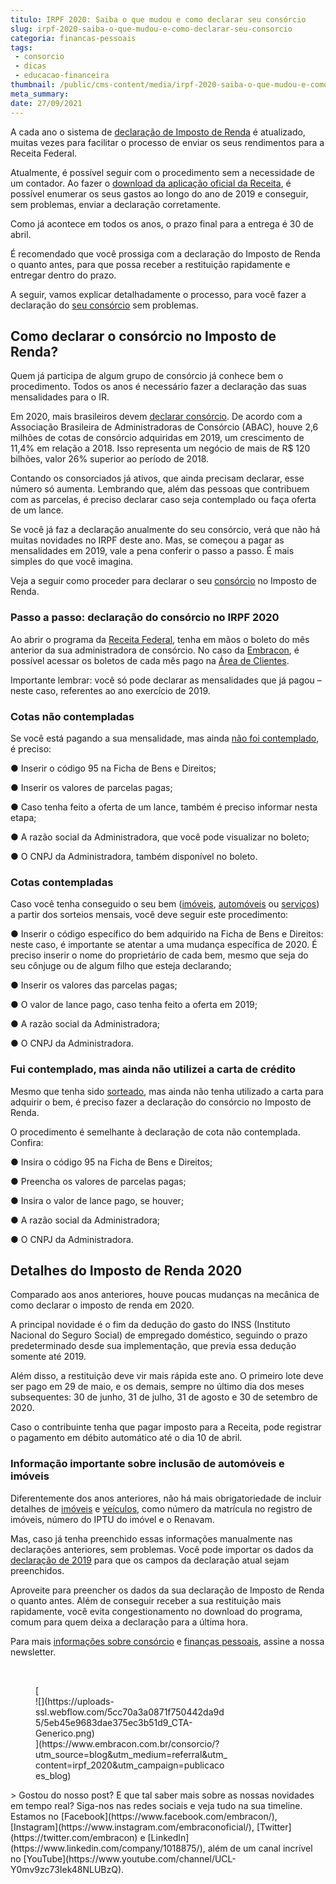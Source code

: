```yaml
---
titulo: IRPF 2020: Saiba o que mudou e como declarar seu consórcio
slug: irpf-2020-saiba-o-que-mudou-e-como-declarar-seu-consorcio
categoria: financas-pessoais
tags:
 - consorcio
 - dicas
 - educacao-financeira
thumbnail: /public/cms-content/media/irpf-2020-saiba-o-que-mudou-e-como-declarar-seu-consorcio.jpg
meta_summary: 
date: 27/09/2021
---
```

A cada ano o sistema de [declaração de Imposto de Renda](https://www.embracon.com.br/blog/como-declarar-o-consorcio-no-imposto-de-renda-saiba-aqui) é atualizado, muitas vezes para facilitar o processo de enviar os seus rendimentos para a Receita Federal.

Atualmente, é possível seguir com o procedimento sem a necessidade de um contador. Ao fazer o [download da aplicação oficial da Receita](http://receita.economia.gov.br/interface/cidadao/irpf/2018/download), é possível enumerar os seus gastos ao longo do ano de 2019 e conseguir, sem problemas, enviar a declaração corretamente.

Como já acontece em todos os anos, o prazo final para a entrega é 30 de abril.

É recomendado que você prossiga com a declaração do Imposto de Renda o quanto antes, para que possa receber a restituição rapidamente e entregar dentro do prazo.

A seguir, vamos explicar detalhadamente o processo, para você fazer a declaração do [seu consórcio](http://www.embracon.com.br) sem problemas.

Como declarar o consórcio no Imposto de Renda?
----------------------------------------------

Quem já participa de algum grupo de consórcio já conhece bem o procedimento. Todos os anos é necessário fazer a declaração das suas mensalidades para o IR.

Em 2020, mais brasileiros devem [declarar consórcio](https://www.embracon.com.br/blog/como-declarar-o-consorcio-no-imposto-de-renda-saiba-aqui). De acordo com a Associação Brasileira de Administradoras de Consórcio (ABAC), houve 2,6 milhões de cotas de consórcio adquiridas em 2019, um crescimento de 11,4% em relação a 2018. Isso representa um negócio de mais de R$ 120 bilhões, valor 26% superior ao período de 2018.

Contando os consorciados já ativos, que ainda precisam declarar, esse número só aumenta. Lembrando que, além das pessoas que contribuem com as parcelas, é preciso declarar caso seja contemplado ou faça oferta de um lance.

Se você já faz a declaração anualmente do seu consórcio, verá que não há muitas novidades no IRPF deste ano. Mas, se começou a pagar as mensalidades em 2019, vale a pena conferir o passo a passo. É mais simples do que você imagina.

Veja a seguir como proceder para declarar o seu [consórcio](https://www.embracon.com.br/conhecaoconsorcio/o-que-e-consorcio) no Imposto de Renda.

### Passo a passo: declaração do consórcio no IRPF 2020

Ao abrir o programa da [Receita Federal](https://receita.economia.gov.br/), tenha em mãos o boleto do mês anterior da sua administradora de consórcio. No caso da [Embracon](https://www.embracon.com.br/), é possível acessar os boletos de cada mês pago na [Área de Clientes](https://www.embracon.com.br/clientes).

Importante lembrar: você só pode declarar as mensalidades que já pagou – neste caso, referentes ao ano exercício de 2019.

### Cotas não contempladas

Se você está pagando a sua mensalidade, mas ainda [não foi contemplado](https://www.embracon.com.br/blog/saiba-o-que-fazer-quando-for-contemplado-no-consorcio), é preciso:

● Inserir o código 95 na Ficha de Bens e Direitos;

● Inserir os valores de parcelas pagas;

● Caso tenha feito a oferta de um lance, também é preciso informar nesta etapa;

● A razão social da Administradora, que você pode visualizar no boleto;

● O CNPJ da Administradora, também disponível no boleto.

### Cotas contempladas

Caso você tenha conseguido o seu bem ([imóveis](https://www.embracon.com.br/consorcio-de-imoveis), [automóveis](https://www.embracon.com.br/consorcio-de-carros) ou [serviços](https://www.embracon.com.br/consorcio-servicos)) a partir dos sorteios mensais, você deve seguir este procedimento:

● Inserir o código específico do bem adquirido na Ficha de Bens e Direitos: neste caso, é importante se atentar a uma mudança específica de 2020. É preciso inserir o nome do proprietário de cada bem, mesmo que seja do seu cônjuge ou de algum filho que esteja declarando;

● Inserir os valores das parcelas pagas;

● O valor de lance pago, caso tenha feito a oferta em 2019;

● A razão social da Administradora;

● O CNPJ da Administradora.

### Fui contemplado, mas ainda não utilizei a carta de crédito

Mesmo que tenha sido [sorteado](https://www.embracon.com.br/blog/saiba-o-que-fazer-quando-for-contemplado-no-consorcio), mas ainda não tenha utilizado a carta para adquirir o bem, é preciso fazer a declaração do consórcio no Imposto de Renda.

O procedimento é semelhante à declaração de cota não contemplada. Confira:

● Insira o código 95 na Ficha de Bens e Direitos;

● Preencha os valores de parcelas pagas;

● Insira o valor de lance pago, se houver;

● A razão social da Administradora;

● O CNPJ da Administradora.

Detalhes do Imposto de Renda 2020
---------------------------------

Comparado aos anos anteriores, houve poucas mudanças na mecânica de como declarar o imposto de renda em 2020.

A principal novidade é o fim da dedução do gasto do INSS (Instituto Nacional do Seguro Social) de empregado doméstico, seguindo o prazo predeterminado desde sua implementação, que previa essa dedução somente até 2019.

Além disso, a restituição deve vir mais rápida este ano. O primeiro lote deve ser pago em 29 de maio, e os demais, sempre no último dia dos meses subsequentes: 30 de junho, 31 de julho, 31 de agosto e 30 de setembro de 2020.

Caso o contribuinte tenha que pagar imposto para a Receita, pode registrar o pagamento em débito automático até o dia 10 de abril.

### Informação importante sobre inclusão de automóveis e imóveis

Diferentemente dos anos anteriores, não há mais obrigatoriedade de incluir detalhes de [imóveis](https://www.embracon.com.br/consorcio-de-imoveis) e [veículos](https://www.embracon.com.br/consorcio-de-carros), como número da matrícula no registro de imóveis, número do IPTU do imóvel e o Renavam.

Mas, caso já tenha preenchido essas informações manualmente nas declarações anteriores, sem problemas. Você pode importar os dados da [declaração de 2019](https://www.embracon.com.br/blog/aprenda-a-declarar-o-consorcio-no-imposto-de-renda-2019) para que os campos da declaração atual sejam preenchidos.

Aproveite para preencher os dados da sua declaração de Imposto de Renda o quanto antes. Além de conseguir receber a sua restituição mais rapidamente, você evita congestionamento no download do programa, comum para quem deixa a declaração para a última hora.

Para mais [informações sobre consórcio](https://www.embracon.com.br/category/consorcio) e [finanças pessoais](https://www.embracon.com.br/category/financas-pessoais), assine a nossa newsletter.

‍

<figure class="w-richtext-figure-type-image w-richtext-align-center" style="max-width:310px">[<div>![](https://uploads-ssl.webflow.com/5cc70a3a0871f750442da9d5/5eb45e9683dae375ec3b51d9_CTA-Generico.png)</div>](https://www.embracon.com.br/consorcio/?utm_source=blog&utm_medium=referral&utm_content=irpf_2020&utm_campaign=publicacoes_blog)</figure>> Gostou do nosso post? E que tal saber mais sobre as nossas novidades em tempo real? Siga-nos nas redes sociais e veja tudo na sua timeline. Estamos no [Facebook](https://www.facebook.com/embracon/), [Instagram](https://www.instagram.com/embraconoficial/), [Twitter](https://twitter.com/embracon) e [LinkedIn](https://www.linkedin.com/company/1018875/), além de um canal incrível no [YouTube](https://www.youtube.com/channel/UCL-Y0mv9zc73Iek48NLUBzQ).

‍
